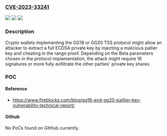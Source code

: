 ### [CVE-2023-33241](https://cve.mitre.org/cgi-bin/cvename.cgi?name=CVE-2023-33241)
![](https://img.shields.io/static/v1?label=Product&message=Wallet&color=blue)
![](https://img.shields.io/static/v1?label=Version&message=%3D%2018%20&color=brighgreen)
![](https://img.shields.io/static/v1?label=Vulnerability&message=Private%20Key%20Exfiltration&color=brighgreen)

### Description

Crypto wallets implementing the GG18 or GG20 TSS protocol might allow an attacker to extract a full ECDSA private key by injecting a malicious pallier key and cheating in the range proof. Depending on the Beta parameters chosen in the protocol implementation, the attack might require 16 signatures or more fully exfiltrate the other parties' private key shares.

### POC

#### Reference
- https://www.fireblocks.com/blog/gg18-and-gg20-paillier-key-vulnerability-technical-report/

#### Github
No PoCs found on GitHub currently.

